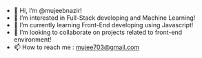 - 👋 Hi, I’m @mujeebnazir!
- 👀 I’m interested in Full-Stack developing and Machine Learning!
- 🌱 I’m currently learning Front-End developing using Javascript!
- 💞️ I’m looking to collaborate on projects related to front-end environment!
- 📫 How to reach me : mujee703@gmail.com

<!---
mujeebnazir/mujeebnazir is a ✨ special ✨ repository because its `README.md` (this file) appears on your GitHub profile.
You can click the Preview link to take a look at your changes.
--->

